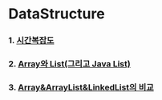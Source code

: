 # DataStructure

### 1. [시간복잡도](https://github.com/jeonyoungho/TIL/blob/master/DataStructure/%EC%8B%9C%EA%B0%84%EB%B3%B5%EC%9E%A1%EB%8F%84.md)

### 2. [Array와 List(그리고 Java List)](https://github.com/jeonyoungho/TIL/blob/master/DataStructure/Array%EC%99%80List(%EA%B7%B8%EB%A6%AC%EA%B3%A0%20Java%20List).md)

### 3. [Array&ArrayList&LinkedList의 비교](https://github.com/jeonyoungho/TIL/blob/master/DataStructure/Array%26ArrayList%26LinkedList%EC%9D%98%20%EB%B9%84%EA%B5%90.md)